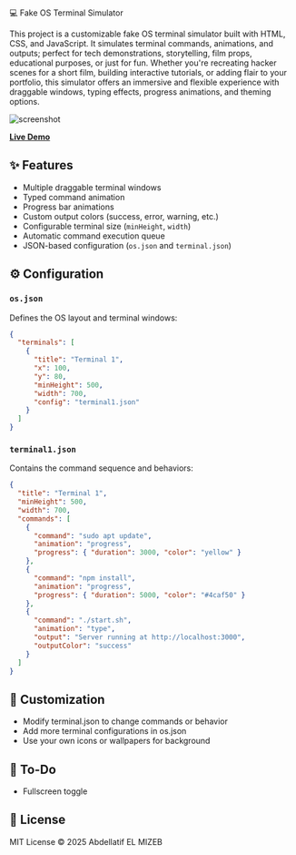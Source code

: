  💻 Fake OS Terminal Simulator

This project is a customizable fake OS terminal simulator built with HTML, CSS, and JavaScript. It simulates terminal commands, animations, and outputs; perfect for tech demonstrations, storytelling, film props, educational purposes, or just for fun. Whether you're recreating hacker scenes for a short film, building interactive tutorials, or adding flair to your portfolio, this simulator offers an immersive and flexible experience with draggable windows, typing effects, progress animations, and theming options.

![screenshot](/assets/img/preview.gif)

**[Live Demo](https://aelmizeb.github.io/fake-os-terminal-simulator/)**

## ✨ Features

- Multiple draggable terminal windows
- Typed command animation
- Progress bar animations
- Custom output colors (success, error, warning, etc.)
- Configurable terminal size (`minHeight`, `width`)
- Automatic command execution queue
- JSON-based configuration (`os.json` and `terminal.json`)

## ⚙️ Configuration

### `os.json`

Defines the OS layout and terminal windows:

```json
{
  "terminals": [
    {
      "title": "Terminal 1",
      "x": 100,
      "y": 80,
      "minHeight": 500,
      "width": 700,
      "config": "terminal1.json"
    }
  ]
}
```


### `terminal1.json`

Contains the command sequence and behaviors:

```json
{
  "title": "Terminal 1",
  "minHeight": 500,
  "width": 700,
  "commands": [
    {
      "command": "sudo apt update",
      "animation": "progress",
      "progress": { "duration": 3000, "color": "yellow" }
    },
    {
      "command": "npm install",
      "animation": "progress",
      "progress": { "duration": 5000, "color": "#4caf50" }
    },
    {
      "command": "./start.sh",
      "animation": "type",
      "output": "Server running at http://localhost:3000",
      "outputColor": "success"
    }
  ]
}
```

## 🧪 Customization
- Modify terminal.json to change commands or behavior
- Add more terminal configurations in os.json
- Use your own icons or wallpapers for background

## 🧩 To-Do
- Fullscreen toggle

## 📄 License
MIT License © 2025 Abdellatif EL MIZEB
